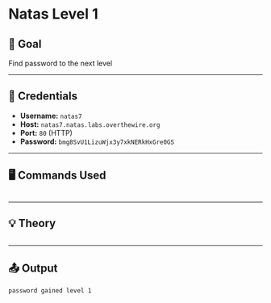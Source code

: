 # Natas Level 1 

## 🧠 Goal

Find password to the next level

---

## 🔐 Credentials

- **Username:** `natas7`  
- **Host:** `natas7.natas.labs.overthewire.org`   
- **Port:** `80` (HTTP)  
- **Password:** `bmg8SvU1LizuWjx3y7xkNERkHxGre0GS` 

---

## 🖥️ Commands Used

```bash

```
___

## 💡 Theory
```bash

```
___

## 📤 Output
```bash
password gained level 1
```
